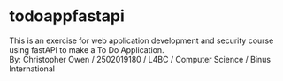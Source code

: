 # todoappfastapi

This is an exercise for web application development and security course using fastAPI to make a To Do Application. <br />
By: Christopher Owen / 2502019180 / L4BC / Computer Science / Binus International <br />
